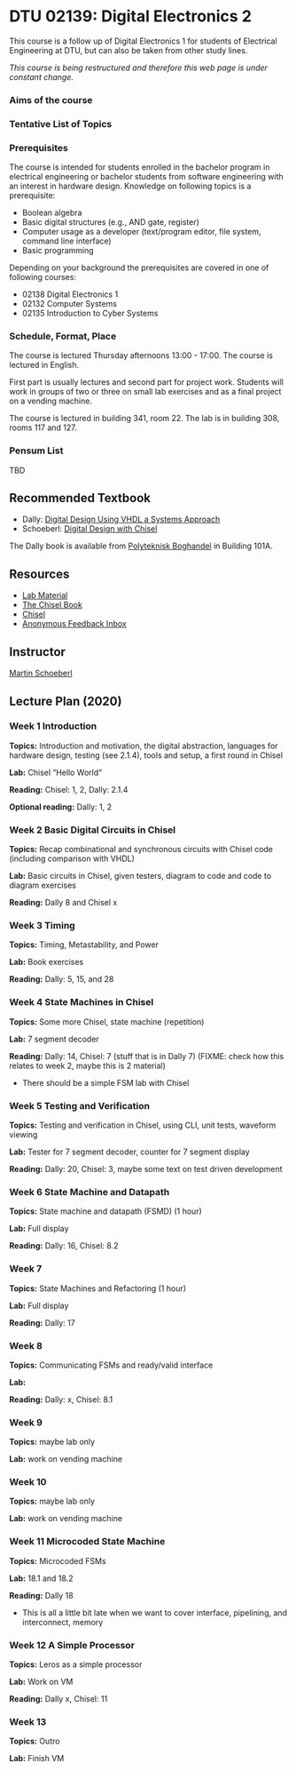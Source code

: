 # DTU 02139: Digital Electronics 2

This course is a follow up of Digital Electronics 1 for students of Electrical Engineering at DTU, but can also be taken from other study lines.

*This course is being restructured and therefore this web page is under constant change.*

### Aims of the course

### Tentative List of Topics

### Prerequisites

The course is intended for students enrolled in the bachelor program in electrical engineering or bachelor students from software engineering with an interest in
hardware design. Knowledge on following topics is a prerequisite:

 * Boolean algebra
 * Basic digital structures (e.g., AND gate, register)
 * Computer usage as a developer (text/program editor, file system, command line interface)
 * Basic programming

Depending on your background the prerequisites are covered in one of following courses:

 * 02138 Digital Electronics 1
 * 02132 Computer Systems
 * 02135 Introduction to Cyber Systems

### Schedule, Format, Place

The course is lectured Thursday afternoons 13:00 - 17:00.
The course is lectured in English.

First part is usually lectures and second part for project work.
Students will work in groups of two or three on small lab exercises
and as a final project on a vending machine.

The course is lectured in building 341, room 22. The lab is in building
308, rooms 117 and 127.

### Pensum List

TBD 

## Recommended Textbook

 * Dally: [Digital Design Using VHDL a Systems Approach](https://www.google.com/url?sa=t&rct=j&q=&esrc=s&source=web&cd=3&cad=rja&uact=8&ved=2ahUKEwiijsD_76vmAhW4AxAIHci4Ai8QFjACegQIAhAB&url=https%3A%2F%2Fwww.cambridge.org%2Fcore%2Fbooks%2Fdigital-design-using-vhdl%2F0649D96BCF9E14D1AC4D192D629A3E5A&usg=AOvVaw3f4XcAOJdrcFfY6QdnGvRm)
 * Schoeberl: [Digital Design with Chisel](http://www.imm.dtu.dk/%7Emasca/chisel-book.html)

The Dally book is available from
[Polyteknisk Boghandel](http://www.polyteknisk.dk/)
in Building 101A.

## Resources

 * [Lab Material](https://github.com/schoeberl/chisel-lab)
 * [The Chisel Book](http://www.imm.dtu.dk/%7Emasca/chisel-book.html)
 * [Chisel](https://www.chisel-lang.org/)
 * [Anonymous Feedback Inbox](https://docs.google.com/forms/d/e/1FAIpQLSclKyEM_foF7U0TF-CoIZhla5EFEcE8-EGD7Jvle6TBB90WZw/viewform?vc=0&c=0&w=1&usp=mail_form_link)

## Instructor

[Martin Schoeberl](http://www.imm.dtu.dk/%7Emasca/)

## Lecture Plan (2020)

### Week 1 Introduction

**Topics:** Introduction and motivation, the digital abstraction, languages for hardware design, testing (see 2.1.4), tools and setup, a first round in Chisel

**Lab:** Chisel “Hello World”

**Reading:** Chisel: 1, 2, Dally: 2.1.4 

**Optional reading:** Dally: 1, 2


### Week 2 Basic Digital Circuits in Chisel

**Topics:** Recap combinational and synchronous circuits with Chisel code (including comparison with VHDL)

**Lab:** Basic circuits in Chisel, given testers, diagram to code and code to diagram exercises

**Reading:** Dally 8 and Chisel x


### Week 3 Timing

**Topics:** Timing, Metastability, and Power

**Lab:** Book exercises

**Reading:** Dally: 5, 15, and 28


### Week 4 State Machines in Chisel

**Topics:** Some more Chisel, state machine (repetition)

**Lab:** 7 segment decoder

**Reading:** Dally: 14, Chisel: 7 (stuff that is in Dally 7) (FIXME: check how this relates to week 2, maybe this is 2 material)

 * There should be a simple FSM lab with Chisel

### Week 5 Testing and Verification

**Topics:** Testing and verification in Chisel, using CLI, unit tests, waveform viewing

**Lab:** Tester for 7 segment decoder, counter for 7 segment display

**Reading:** Dally: 20, Chisel: 3, maybe some text on test driven development


### Week 6 State Machine and Datapath

**Topics:** State machine and datapath (FSMD) (1 hour)

**Lab:** Full display

**Reading:** Dally: 16, Chisel: 8.2


### Week 7

**Topics:** State Machines and Refactoring (1 hour)

**Lab:** Full display

**Reading:** Dally: 17


### Week 8

**Topics:** Communicating FSMs and ready/valid interface

**Lab:**

**Reading:** Dally: x, Chisel: 8.1


### Week 9

**Topics:** maybe lab only

**Lab:** work on vending machine


### Week 10

**Topics:** maybe lab only

**Lab:** work on vending machine


### Week 11 Microcoded State Machine

**Topics:** Microcoded FSMs

**Lab:** 18.1 and 18.2

**Reading:** Dally 18

 * This is all a little bit late when we want to cover interface, pipelining, and interconnect, memory


### Week 12 A Simple Processor

**Topics:** Leros as a simple processor

**Lab:** Work on VM

**Reading:** Dally x, Chisel: 11


### Week 13

**Topics:** Outro

**Lab:** Finish VM
